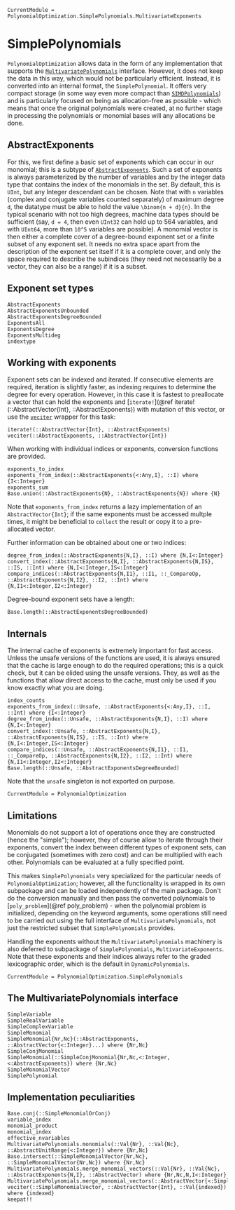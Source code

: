 ```@meta
CurrentModule = PolynomialOptimization.SimplePolynomials.MultivariateExponents
```

# SimplePolynomials
`PolynomialOptimization` allows data in the form of any implementation that supports the
[`MultivariatePolynomials`](https://github.com/JuliaAlgebra/MultivariatePolynomials.jl) interface. However, it does not keep
the data in this way, which would not be particularly efficient. Instead, it is converted into an internal format, the
`SimplePolynomial`. It offers very compact storage (in some way even more compact than
[`SIMDPolynomials`](https://github.com/YingboMa/SIMDPolynomials.jl)) and is particularly focused on being as
allocation-free as possible - which means that once the original polynomials were created, at no further stage in processing
the polynomials or monomial bases will any allocations be done.

## AbstractExponents
For this, we first define a basic set of exponents which can occur in our monomial; this is a subtype of
[`AbstractExponents`](@ref). Such a set of exponents is always parameterized by the number of variables and by the integer data
type that contains the index of the monomials in the set. By default, this is `UInt`, but any Integer descendant can be chosen.
Note that with ``n`` variables (complex and conjugate variables counted separately) of maximum degree ``d``, the datatype must
be able to hold the value ``\binom{n + d}{n}``.
In the typical scenario with not too high degrees, machine data types should be sufficient (say, ``d = 4``, then even `UInt32`
can hold up to 564 variables, and with `UInt64`, more than ``10^5`` variables are possible).
A monomial vector is then either a complete cover of a degree-bound exponent set or a finite subset of any exponent set. It
needs no extra space apart from the description of the exponent set itself if it is a complete cover, and only the space
required to describe the subindices (they need not necessarily be a vector, they can also be a range) if it is a subset.

## Exponent set types
```@docs
AbstractExponents
AbstractExponentsUnbounded
AbstractExponentsDegreeBounded
ExponentsAll
ExponentsDegree
ExponentsMultideg
indextype
```

## Working with exponents
Exponent sets can be indexed and iterated. If consecutive elements are required, iteration is slightly faster, as indexing
requires to determine the degree for every operation. However, in this case it is fastest to preallocate a vector that can hold
the exponents and [`iterate!`](@ref iterate!(::AbstractVector{Int}, ::AbstractExponents)) with mutation of this vector, or use
the [`veciter`](@ref) wrapper for this task:
```@docs
iterate!(::AbstractVector{Int}, ::AbstractExponents)
veciter(::AbstractExponents, ::AbstractVector{Int})
```

When working with individual indices or exponents, conversion functions are provided.
```@docs
exponents_to_index
exponents_from_index(::AbstractExponents{<:Any,I}, ::I) where {I<:Integer}
exponents_sum
Base.union(::AbstractExponents{N}, ::AbstractExponents{N}) where {N}
```
Note that `exponents_from_index` returns a lazy implementation of an `AbstractVector{Int}`; if the same exponents must be
accessed multple times, it might be beneficial to `collect` the result or copy it to a pre-allocated vector.

Further information can be obtained about one or two indices:
```@docs
degree_from_index(::AbstractExponents{N,I}, ::I) where {N,I<:Integer}
convert_index(::AbstractExponents{N,I}, ::AbstractExponents{N,IS}, ::IS, ::Int) where {N,I<:Integer,IS<:Integer}
compare_indices(::AbstractExponents{N,I1}, ::I1, ::_CompareOp, ::AbstractExponents{N,I2}, ::I2, ::Int) where {N,I1<:Integer,I2<:Integer}
```

Degree-bound exponent sets have a length:
```@docs
Base.length(::AbstractExponentsDegreeBounded)
```

## Internals
The internal cache of exponents is extremely important for fast access. Unless the unsafe versions of the functions are used,
it is always ensured that the cache is large enough to do the required operations; this is a quick check, but it can be elided
using the unsafe versions. They, as well as the functions that allow direct access to the cache, must only be used if you know
exactly what you are doing.
```@docs
index_counts
exponents_from_index(::Unsafe, ::AbstractExponents{<:Any,I}, ::I, ::Int) where {I<:Integer}
degree_from_index(::Unsafe, ::AbstractExponents{N,I}, ::I) where {N,I<:Integer}
convert_index(::Unsafe, ::AbstractExponents{N,I}, ::AbstractExponents{N,IS}, ::IS, ::Int) where {N,I<:Integer,IS<:Integer}
compare_indices(::Unsafe, ::AbstractExponents{N,I1}, ::I1, ::_CompareOp, ::AbstractExponents{N,I2}, ::I2, ::Int) where {N,I1<:Integer,I2<:Integer}
Base.length(::Unsafe, ::AbstractExponentsDegreeBounded)
```
Note that the `unsafe` singleton is not exported on purpose.

```@meta
CurrentModule = PolynomialOptimization
```
## Limitations
Monomials do not support a lot of operations once they are constructed (hence the "simple"); however, they of course allow to
iterate through their exponents, convert the index between different types of exponent sets, can be conjugated (sometimes with
zero cost) and can be multiplied with each other. Polynomials can be evaluated at a fully specified point.

This makes `SimplePolynomials` very specialized for the particular needs of `PolynomialOptimization`; however, all the
functionality is wrapped in its own subpackage and can be loaded independently of the main package. Don't do the conversion
manually and then pass the converted polynomials to [`poly_problem`](@ref poly_problem) - when the
polynomial problem is initialized, depending on the keyword arguments, some operations still need to be carried out using the
full interface of `MultivariatePolynomials`, not just the restricted subset that `SimplePolynomials` provides.

Handling the exponents without the `MultivariatePolynomials` machinery is also deferred to subpackage of `SimplePolynomials`,
`MultivariateExponents`. Note that these exponents and their indices always refer to the graded lexicographic order, which is
the default in `DynamicPolynomials`.

```@meta
CurrentModule = PolynomialOptimization.SimplePolynomials
```
## The MultivariatePolynomials interface
```@docs
SimpleVariable
SimpleRealVariable
SimpleComplexVariable
SimpleMonomial
SimpleMonomial{Nr,Nc}(::AbstractExponents, ::AbstractVector{<:Integer}...) where {Nr,Nc}
SimpleConjMonomial
SimpleMonomial(::SimpleConjMonomial{Nr,Nc,<:Integer,<:AbstractExponents}) where {Nr,Nc}
SimpleMonomialVector
SimplePolynomial
```

## Implementation peculiarities
```@docs
Base.conj(::SimpleMonomialOrConj)
variable_index
monomial_product
monomial_index
effective_nvariables
MultivariatePolynomials.monomials(::Val{Nr}, ::Val{Nc}, ::AbstractUnitRange{<:Integer}) where {Nr,Nc}
Base.intersect(::SimpleMonomialVector{Nr,Nc}, ::SimpleMonomialVector{Nr,Nc}) where {Nr,Nc}
MultivariatePolynomials.merge_monomial_vectors(::Val{Nr}, ::Val{Nc}, ::AbstractExponents{N,I}, ::AbstractVector) where {Nr,Nc,N,I<:Integer}
MultivariatePolynomials.merge_monomial_vectors(::AbstractVector{<:SimpleMonomialVector})
veciter(::SimpleMonomialVector, ::AbstractVector{Int}, ::Val{indexed}) where {indexed}
keepat!!
```